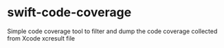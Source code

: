 # swift-code-coverage
Simple code coverage tool to filter and dump the code coverage collected from Xcode xcresult file
